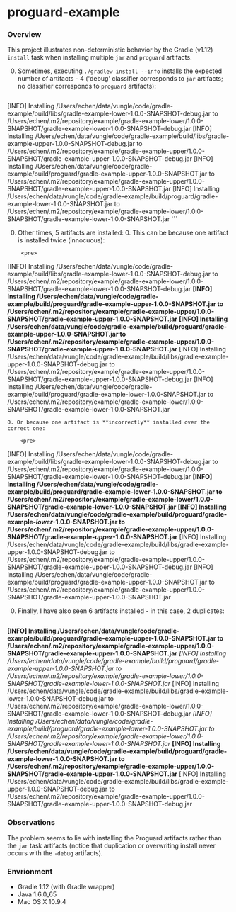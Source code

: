 # proguard-example

### Overview

This project illustrates non-deterministic behavior by the Gradle (v1.12) `install` task when installing multiple `jar` and `proguard` artifacts.

0. Sometimes, executing `./gradlew install --info` installs the expected number of artifacts - 4 ('debug' classifier corresponds to `jar` artifacts; no classifier corresponds to `proguard` artifacts):

    ```
[INFO] Installing /Users/echen/data/vungle/code/gradle-example/build/libs/gradle-example-lower-1.0.0-SNAPSHOT-debug.jar to /Users/echen/.m2/repository/example/gradle-example-lower/1.0.0-SNAPSHOT/gradle-example-lower-1.0.0-SNAPSHOT-debug.jar
[INFO] Installing /Users/echen/data/vungle/code/gradle-example/build/libs/gradle-example-upper-1.0.0-SNAPSHOT-debug.jar to /Users/echen/.m2/repository/example/gradle-example-upper/1.0.0-SNAPSHOT/gradle-example-upper-1.0.0-SNAPSHOT-debug.jar
[INFO] Installing /Users/echen/data/vungle/code/gradle-example/build/proguard/gradle-example-upper-1.0.0-SNAPSHOT.jar to /Users/echen/.m2/repository/example/gradle-example-upper/1.0.0-SNAPSHOT/gradle-example-upper-1.0.0-SNAPSHOT.jar
[INFO] Installing /Users/echen/data/vungle/code/gradle-example/build/proguard/gradle-example-lower-1.0.0-SNAPSHOT.jar to /Users/echen/.m2/repository/example/gradle-example-lower/1.0.0-SNAPSHOT/gradle-example-lower-1.0.0-SNAPSHOT.jar
    ```

0. Other times, 5 artifacts are installed:
    0. This can be because one artifact is installed twice (innocuous):

        <pre>
[INFO] Installing /Users/echen/data/vungle/code/gradle-example/build/libs/gradle-example-lower-1.0.0-SNAPSHOT-debug.jar to /Users/echen/.m2/repository/example/gradle-example-lower/1.0.0-SNAPSHOT/gradle-example-lower-1.0.0-SNAPSHOT-debug.jar
<b>[INFO] Installing /Users/echen/data/vungle/code/gradle-example/build/proguard/gradle-example-upper-1.0.0-SNAPSHOT.jar to /Users/echen/.m2/repository/example/gradle-example-upper/1.0.0-SNAPSHOT/gradle-example-upper-1.0.0-SNAPSHOT.jar</b>
<b>[INFO] Installing /Users/echen/data/vungle/code/gradle-example/build/proguard/gradle-example-upper-1.0.0-SNAPSHOT.jar to /Users/echen/.m2/repository/example/gradle-example-upper/1.0.0-SNAPSHOT/gradle-example-upper-1.0.0-SNAPSHOT.jar</b>
[INFO] Installing /Users/echen/data/vungle/code/gradle-example/build/libs/gradle-example-upper-1.0.0-SNAPSHOT-debug.jar to /Users/echen/.m2/repository/example/gradle-example-upper/1.0.0-SNAPSHOT/gradle-example-upper-1.0.0-SNAPSHOT-debug.jar
[INFO] Installing /Users/echen/data/vungle/code/gradle-example/build/proguard/gradle-example-lower-1.0.0-SNAPSHOT.jar to /Users/echen/.m2/repository/example/gradle-example-lower/1.0.0-SNAPSHOT/gradle-example-lower-1.0.0-SNAPSHOT.jar
        </pre>

    0. Or because one artifact is **incorrectly** installed over the correct one:

        <pre>
[INFO] Installing /Users/echen/data/vungle/code/gradle-example/build/libs/gradle-example-lower-1.0.0-SNAPSHOT-debug.jar to /Users/echen/.m2/repository/example/gradle-example-lower/1.0.0-SNAPSHOT/gradle-example-lower-1.0.0-SNAPSHOT-debug.jar
<b>[INFO] Installing /Users/echen/data/vungle/code/gradle-example/build/proguard/gradle-example-lower-1.0.0-SNAPSHOT.jar to /Users/echen/.m2/repository/example/gradle-example-lower/1.0.0-SNAPSHOT/gradle-example-lower-1.0.0-SNAPSHOT.jar</b>
<b>[INFO] Installing /Users/echen/data/vungle/code/gradle-example/build/proguard/gradle-example-<i>lower</i>-1.0.0-SNAPSHOT.jar to /Users/echen/.m2/repository/example/gradle-example-upper/1.0.0-SNAPSHOT/gradle-example-<i>upper</i>-1.0.0-SNAPSHOT.jar</b>
[INFO] Installing /Users/echen/data/vungle/code/gradle-example/build/libs/gradle-example-upper-1.0.0-SNAPSHOT-debug.jar to /Users/echen/.m2/repository/example/gradle-example-upper/1.0.0-SNAPSHOT/gradle-example-upper-1.0.0-SNAPSHOT-debug.jar
[INFO] Installing /Users/echen/data/vungle/code/gradle-example/build/proguard/gradle-example-upper-1.0.0-SNAPSHOT.jar to /Users/echen/.m2/repository/example/gradle-example-upper/1.0.0-SNAPSHOT/gradle-example-upper-1.0.0-SNAPSHOT.jar
        </pre>
  
0. Finally, I have also seen 6 artifacts installed - in this case, 2 duplicates:

    <pre>
<b>[INFO] Installing /Users/echen/data/vungle/code/gradle-example/build/proguard/gradle-example-upper-1.0.0-SNAPSHOT.jar to /Users/echen/.m2/repository/example/gradle-example-upper/1.0.0-SNAPSHOT/gradle-example-upper-1.0.0-SNAPSHOT.jar</b>
<i>[INFO] Installing /Users/echen/data/vungle/code/gradle-example/build/proguard/gradle-example-upper-1.0.0-SNAPSHOT.jar to /Users/echen/.m2/repository/example/gradle-example-lower/1.0.0-SNAPSHOT/gradle-example-lower-1.0.0-SNAPSHOT.jar</i>
[INFO] Installing /Users/echen/data/vungle/code/gradle-example/build/libs/gradle-example-lower-1.0.0-SNAPSHOT-debug.jar to /Users/echen/.m2/repository/example/gradle-example-lower/1.0.0-SNAPSHOT/gradle-example-lower-1.0.0-SNAPSHOT-debug.jar
<i>[INFO] Installing /Users/echen/data/vungle/code/gradle-example/build/proguard/gradle-example-lower-1.0.0-SNAPSHOT.jar to /Users/echen/.m2/repository/example/gradle-example-lower/1.0.0-SNAPSHOT/gradle-example-lower-1.0.0-SNAPSHOT.jar</i>
<b>[INFO] Installing /Users/echen/data/vungle/code/gradle-example/build/proguard/gradle-example-lower-1.0.0-SNAPSHOT.jar to /Users/echen/.m2/repository/example/gradle-example-upper/1.0.0-SNAPSHOT/gradle-example-upper-1.0.0-SNAPSHOT.jar</b>
[INFO] Installing /Users/echen/data/vungle/code/gradle-example/build/libs/gradle-example-upper-1.0.0-SNAPSHOT-debug.jar to /Users/echen/.m2/repository/example/gradle-example-upper/1.0.0-SNAPSHOT/gradle-example-upper-1.0.0-SNAPSHOT-debug.jar
    </pre>

### Observations

The problem seems to lie with installing the Proguard artifacts rather than the `jar` task artifacts (notice that duplication or overwriting install never occurs with the `-debug` artifacts).

### Envrionment

* Gradle 1.12 (with Gradle wrapper)
* Java 1.6.0_65
* Mac OS X 10.9.4
